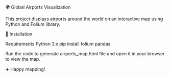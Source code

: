 🌍 Global Airports Visualization

This project displays airports around the world on an interactive map using Python and Folium library.

🚀 Installation

Requirements 
Python 3.x
pip install folium pandas

Run the code to generate airports_map.html file and open it in your browser to view the map.

✈️ Happy mapping!